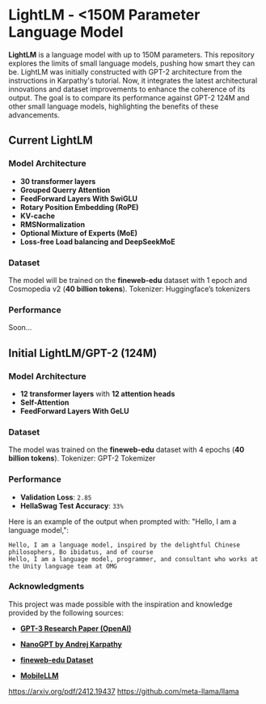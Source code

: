 # LightLM - <150M Parameter Language Model

**LightLM** is a language model with up to 150M parameters.
This repository explores the limits of small language models, pushing how smart they can be. LightLM was initially constructed with GPT-2 architecture from the instructions in Karpathy's tutorial. Now, it integrates the latest architectural innovations and dataset improvements to enhance the coherence of its output. The goal is to compare its performance against GPT-2 124M and other small language models, highlighting the benefits of these advancements.

## Current LightLM
### Model Architecture
- **30 transformer layers**
- **Grouped Querry Attention**
- **FeedForward Layers With SwiGLU**
- **Rotary Position Embedding (RoPE)**
- **KV-cache**
- **RMSNormalization**
- **Optional Mixture of Experts (MoE)**
- **Loss-free Load balancing and DeepSeekMoE**

### Dataset
The model will be trained on the **fineweb-edu** dataset with 1 epoch and Cosmopedia v2 (**40 billion tokens**). 
Tokenizer: Huggingface’s tokenizers

### Performance
Soon...


## Initial LightLM/GPT-2 (124M)
### Model Architecture
- **12 transformer layers** with **12 attention heads**
- **Self-Attention**
- **FeedForward Layers With GeLU**

### Dataset
The model was trained on the **fineweb-edu** dataset with 4 epochs (**40 billion tokens**). 
Tokenizer: GPT-2 Tokemizer

### Performance
- **Validation Loss**: `2.85`
- **HellaSwag Test Accuracy**: `33%`  

Here is an example of the output when prompted with: "Hello, I am a language model,":

```
Hello, I am a language model, inspired by the delightful Chinese philosophers, Bo ibidatus, and of course
Hello, I am a language model, programmer, and consultant who works at the Unity language team at OMG
```



### Acknowledgments

This project was made possible with the inspiration and knowledge provided by the following sources:

- **[GPT-3 Research Paper (OpenAI)](https://arxiv.org/abs/2005.14165)**  

- **[NanoGPT by Andrej Karpathy](https://github.com/karpathy/nanoGPT)**  

- **[fineweb-edu Dataset](https://huggingface.co/datasets/HuggingFaceFW/fineweb-edu)**  

- **[MobileLLM](https://arxiv.org/pdf/2402.14905)**

https://arxiv.org/pdf/2412.19437
https://github.com/meta-llama/llama